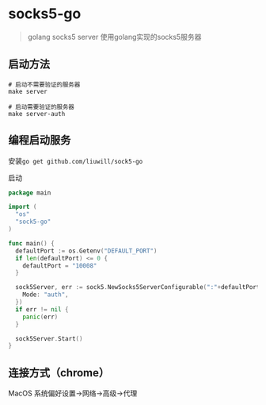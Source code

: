 # socks5-go

> golang socks5 server 使用golang实现的socks5服务器

## 启动方法

```shell
# 启动不需要验证的服务器
make server

# 启动需要验证的服务器
make server-auth

```

## 编程启动服务

安装`go get github.com/liuwill/sock5-go`

启动

```go
package main

import (
  "os"
  "sock5-go"
)

func main() {
  defaultPort := os.Getenv("DEFAULT_PORT")
  if len(defaultPort) <= 0 {
    defaultPort = "10008"
  }

  sock5Server, err := sock5.NewSocks5ServerConfigurable(":"+defaultPort, sock5.ServerConfiguration{
    Mode: "auth",
  })
  if err != nil {
    panic(err)
  }

  sock5Server.Start()
}
```

## 连接方式（chrome）

MacOS
系统偏好设置->网络->高级->代理